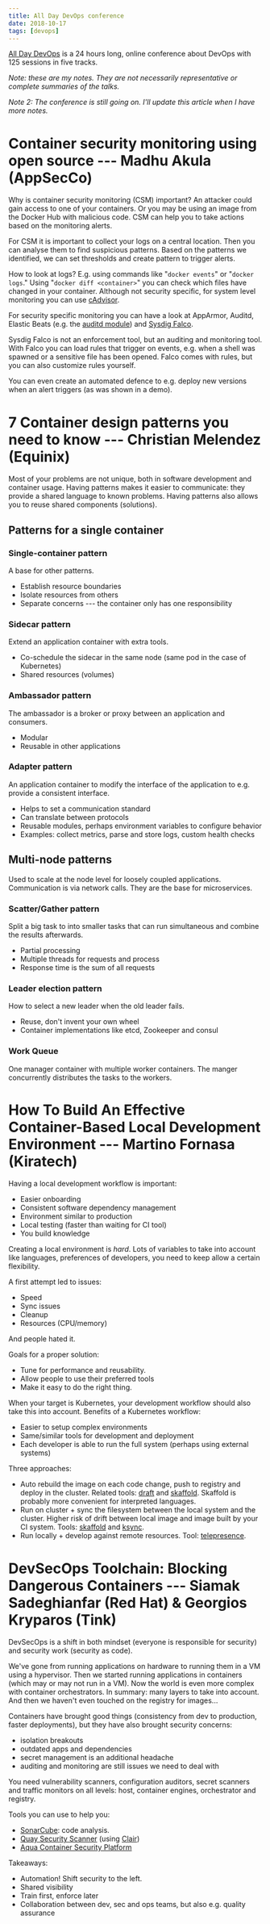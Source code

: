 ```yaml
---
title: All Day DevOps conference
date: 2018-10-17
tags: [devops]
---
```


[All Day DevOps](https://www.alldaydevops.com/) is a 24 hours long, online
conference about DevOps with 125 sessions in five tracks.

_Note: these are my notes. They are not necessarily representative or complete summaries of the talks._

_Note 2: The conference is still going on. I'll update this article when I have more notes._

# Container security monitoring using open source --- Madhu Akula (AppSecCo)

Why is container security monitoring  (CSM) important? An attacker could gain
access to one of your containers. Or you may be using an image from the Docker
Hub with malicious code. CSM can help you to take actions based on the
monitoring alerts.

For CSM it is important to collect your logs on a central location. Then you can
analyse them to find suspicious patterns. Based on the patterns we identified,
we can set thresholds and create pattern to trigger alerts.

How to look at logs? E.g. using commands like "`docker events`" or "`docker logs`."
Using "`docker diff <container>`" you can check which files have changed in your
container. Although not security specific, for system level monitoring you can
use [cAdvisor](https://github.com/google/cadvisor).

For security specific monitoring you can have a look at AppArmor, Auditd,
Elastic Beats (e.g. the
[auditd module](https://www.elastic.co/guide/en/beats/filebeat/current/filebeat-module-auditd.html))
and [Sysdig Falco](https://sysdig.com/opensource/falco/).

Sysdig Falco is not an enforcement tool, but an auditing and monitoring tool.
With Falco you can load rules that trigger on events, e.g. when a shell was
spawned or a sensitive file has been opened. Falco comes with rules, but you can
also customize rules yourself.

You can even create an automated defence to e.g. deploy new versions when an
alert triggers (as was shown in a demo).

# 7 Container design patterns you need to know --- Christian Melendez (Equinix)

Most of your problems are not unique, both in software development and container
usage. Having patterns makes it easier to communicate: they provide a shared
language to known problems. Having patterns also allows you to reuse shared
components (solutions).

## Patterns for a single container

### Single-container pattern

A base for other patterns.

- Establish resource boundaries
- Isolate resources from others
- Separate concerns --- the container only has one responsibility

### Sidecar pattern

Extend an application container with extra tools.

- Co-schedule the sidecar in the same node (same pod in the case of Kubernetes)
- Shared resources (volumes)

### Ambassador pattern

The ambassador is a broker or proxy between an application and consumers.

- Modular
- Reusable in other applications

### Adapter pattern

An application container to modify the interface of the application to e.g.
provide a consistent interface.

- Helps to set a communication standard
- Can translate between protocols
- Reusable modules, perhaps environment variables to configure behavior
- Examples: collect metrics, parse and store logs, custom health checks

## Multi-node patterns

Used to scale at the node level for loosely coupled applications. Communication
is via network calls. They are the base for microservices.

### Scatter/Gather pattern

Split a big task to into smaller tasks that can run simultaneous and combine the
results afterwards.

- Partial processing
- Multiple threads for requests and process
- Response time is the sum of all requests

### Leader election pattern

How to select a new leader when the old leader fails.

- Reuse, don't invent your own wheel
- Container implementations like etcd, Zookeeper and consul

### Work Queue

One manager container with multiple worker containers. The manger concurrently
distributes the tasks to the workers.

# How To Build An Effective Container-Based Local Development Environment --- Martino Fornasa (Kiratech)

Having a local development workflow is important:

- Easier onboarding
- Consistent software dependency management
- Environment similar to production
- Local testing (faster than waiting for CI tool)
- You build knowledge

Creating a local environment is _hard_. Lots of variables to take into account
like languages, preferences of developers, you need to keep allow a certain
flexibility.

A first attempt led to issues:

- Speed
- Sync issues
- Cleanup
- Resources (CPU/memory)

And people hated it.

Goals for a proper solution:

- Tune for performance and reusability.
- Allow people to use their preferred tools
- Make it easy to do the right thing.

When your target is Kubernetes, your development workflow should also take this
into account. Benefits of a Kubernetes workflow:

- Easier to setup complex environments
- Same/similar tools for development and deployment
- Each developer is able to run the full system (perhaps using external systems)

Three approaches:

- Auto rebuild the image on each code change, push to registry and deploy in the
  cluster. Related tools: [draft](https://draft.sh/) and
  [skaffold](https://github.com/GoogleContainerTools/skaffold). Skaffold is
  probably more convenient for interpreted languages.
- Run on cluster + sync the filesystem between the local system and the cluster.
  Higher risk of drift between local image and image built by your CI system.
  Tools: [skaffold](https://github.com/GoogleContainerTools/skaffold) and
  [ksync](https://github.com/vapor-ware/ksync).
- Run locally + develop against remote resources. Tool: [telepresence](https://www.telepresence.io/).

# DevSecOps Toolchain: Blocking Dangerous Containers --- Siamak Sadeghianfar (Red Hat) & Georgios Kryparos (Tink)

DevSecOps is a shift in both mindset (everyone is responsible for security) and
security work (security as code).

We've gone from running applications on hardware to running them in a VM using
a hypervisor. Then we started running applications in containers (which may or may not run in
a VM). Now the world is even more complex with container orchestrators. In
summary: many layers to take into account. And then we haven't even touched on
the registry for images...

Containers have brought good things (consistency from dev to production, faster
deployments), but they have also brought security concerns:

- isolation breakouts
- outdated apps and dependencies
- secret management is an additional headache
- auditing and monitoring are still issues we need to deal with

You need vulnerability scanners, configuration auditors, secret scanners and
traffic monitors on all levels: host, container engines, orchestrator and
registry.

Tools you can use to help you:

- [SonarCube](https://www.sonarqube.org/): code analysis.
- [Quay Security Scanner](https://coreos.com/quay-enterprise/docs/latest/security-scanning.html) (using [Clair](https://github.com/coreos/clair))
- [Aqua Container Security Platform](https://www.aquasec.com/products/aqua-container-security-platform/)

Takeaways:

- Automation! Shift security to the left.
- Shared visibility
- Train first, enforce later
- Collaboration between dev, sec and ops teams, but also e.g. quality assurance
